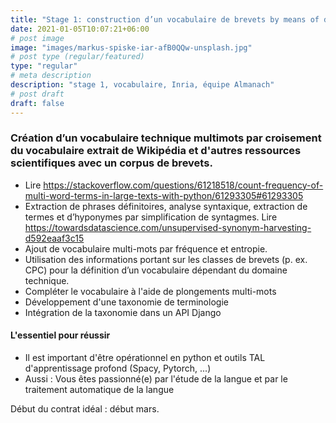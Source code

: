 ```yaml
---
title: "Stage 1: construction d’un vocabulaire de brevets by means of deep learning"
date: 2021-01-05T10:07:21+06:00
# post image
image: "images/markus-spiske-iar-afB0QQw-unsplash.jpg"
# post type (regular/featured)
type: "regular"
# meta description
description: "stage 1, vocabulaire, Inria, équipe Almanach"
# post draft
draft: false
---
```




### Création d’un vocabulaire technique multimots par croisement du vocabulaire extrait de Wikipédia et d'autres ressources scientifiques avec un corpus de brevets. 

* Lire https://stackoverflow.com/questions/61218518/count-frequency-of-multi-word-terms-in-large-texts-with-python/61293305#61293305 
* Extraction de phrases définitoires, analyse syntaxique, extraction de termes et d’hyponymes par simplification de syntagmes. Lire https://towardsdatascience.com/unsupervised-synonym-harvesting-d592eaaf3c15
* Ajout de vocabulaire multi-mots par fréquence et entropie.
* Utilisation des informations portant sur les classes de brevets (p. ex. CPC) pour la définition d’un vocabulaire dépendant du domaine technique.
* Compléter le vocabulaire à l'aide de plongements multi-mots
* Développement d'une taxonomie de terminologie
* Intégration de la taxonomie dans un API Django


#### L'essentiel pour réussir
* Il est important d'être opérationnel en python et outils TAL d'apprentissage profond (Spacy, Pytorch, ...)
* Aussi : Vous êtes passionné(e) par l'étude de la langue et par le traitement automatique de la langue

Début du contrat idéal : début mars.

<!-- * Intégration du vocabulaire dans un spanBERT. -->
<!-- Intégration du spanBERT dans une API Django. -->
<!-- Si possible : faire de même avec des textes scientifiques, créer un procédé pour ajouter de nouveaux textes. -->

